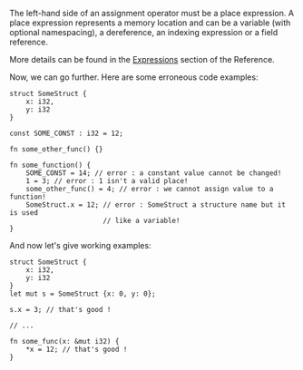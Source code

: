 The left-hand side of an assignment operator must be a place expression. A
place expression represents a memory location and can be a variable (with
optional namespacing), a dereference, an indexing expression or a field
reference.

More details can be found in the [Expressions] section of the Reference.

[Expressions]: https://doc.rust-lang.org/reference/expressions.html#places-rvalues-and-temporaries

Now, we can go further. Here are some erroneous code examples:

```compile_fail,E0070
struct SomeStruct {
    x: i32,
    y: i32
}

const SOME_CONST : i32 = 12;

fn some_other_func() {}

fn some_function() {
    SOME_CONST = 14; // error : a constant value cannot be changed!
    1 = 3; // error : 1 isn't a valid place!
    some_other_func() = 4; // error : we cannot assign value to a function!
    SomeStruct.x = 12; // error : SomeStruct a structure name but it is used
                       // like a variable!
}
```

And now let's give working examples:

```
struct SomeStruct {
    x: i32,
    y: i32
}
let mut s = SomeStruct {x: 0, y: 0};

s.x = 3; // that's good !

// ...

fn some_func(x: &mut i32) {
    *x = 12; // that's good !
}
```
